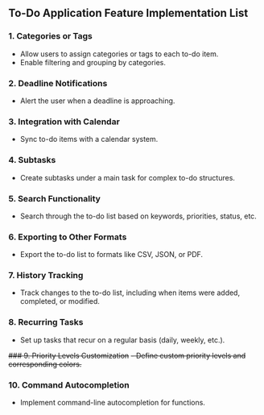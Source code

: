 ## To-Do Application Feature Implementation List

### 1. Categories or Tags
- Allow users to assign categories or tags to each to-do item.
- Enable filtering and grouping by categories.

### 2. Deadline Notifications
- Alert the user when a deadline is approaching.

### 3. Integration with Calendar
- Sync to-do items with a calendar system.

### 4. Subtasks
- Create subtasks under a main task for complex to-do structures.

### 5. Search Functionality
- Search through the to-do list based on keywords, priorities, status, etc.

### 6. Exporting to Other Formats
- Export the to-do list to formats like CSV, JSON, or PDF.

### 7. History Tracking
- Track changes to the to-do list, including when items were added, completed, or modified.

### 8. Recurring Tasks
- Set up tasks that recur on a regular basis (daily, weekly, etc.).

~~### 9. Priority Levels Customization~~
~~- Define custom priority levels and corresponding colors.~~

### 10. Command Autocompletion
- Implement command-line autocompletion for functions.
